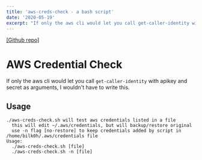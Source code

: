```yaml
---
title: 'aws-creds-check - a bash script'
date: '2020-05-19'
excerpt: "If only the aws cli would let you call get-caller-identity with apikey and secret as arguments, I wouldn't have to write this."
---
```

[[Github repo]](https://github.com/bilkoh/aws-creds-check)

# AWS Credential Check

If only the aws cli would let you call `get-caller-identity` with apikey and secret as arguments, I wouldn't have to write this.

## Usage
~~~
./aws-creds-check.sh will test aws credentials listed in a file
  this will edit ~/.aws/credentials, but will backup/restore original
  use -n flag [no-restore] to keep credentials added by script in /home/bilk0h/.aws/credentials file
Usage:
  ./aws-creds-check.sh [file]
  ./aws-creds-check.sh -n [file]
~~~
  